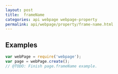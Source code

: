 ```yaml
---
layout: post
title:  frameName
categories: api webpage webpage-property
permalink: api/webpage/property/frame-name.html
---
```


## Examples

```javascript
var webPage = require('webpage');
var page = webPage.create();
// @TODO: Finish page.frameName example.
```








